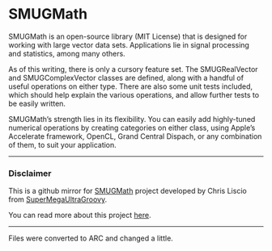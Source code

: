 SMUGMath
========

SMUGMath is an open-source library (MIT License) that is designed for working with large vector data sets. Applications lie in signal processing and statistics, among many others.

As of this writing, there is only a cursory feature set. The SMUGRealVector and SMUGComplexVector classes are defined, along with a handful of useful operations on either type. There are also some unit tests included, which should help explain the various operations, and allow further tests to be easily written.

SMUGMath’s strength lies in its flexibility. You can easily add highly-tuned numerical operations by creating categories on either class, using Apple’s Accelerate framework, OpenCL, Grand Central Dispach, or any combination of them, to suit your application.


----

### Disclaimer


This is a github mirror for [SMUGMath](http://bitbucket.org/liscio/smugmath) project developed by Chris Liscio from [SuperMegaUltraGroovy](http://supermegaultragroovy.com).

You can read more about this project [here](http://supermegaultragroovy.com/2009/11/20/math-and-cocoa).

---

Files were converted to ARC and changed a little.
